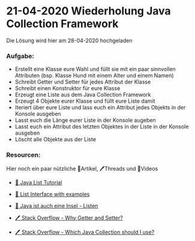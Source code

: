 # 21-04-2020 Wiederholung Java Collection Framework

Die Lösung wird hier am 28-04-2020 hochgeladen

### Aufgabe:

- Erstellt eine Klasse eure Wahl und füllt sie mit ein paar sinnvollen Attributen (bsp. Klasse Hund mit einem Alter und einem Namen)
- Schreibt Getter und Setter für jedes Attribut der Klasse
- Schreibt einen Konstruktor für eure Klasse
- Erzeugt eine Liste aus dem Java Collection Framework  
- Erzeugt 4 Objekte eurer Klasse und füllt eure Liste damit
- Iteriert über eure Liste und lass euch ein Attribut jedes Objekts in der Konsole ausgeben
- Lasst euch die Länge eurer Liste in der Konsole augeben
- Lasst euch ein Attribut des letzten Objektes in der Liste in der Konsole ausgeben
- Löscht alle Objekte aus der Liste

### Resourcen:
Hier noch ein paar nützliche 📃Artikel, 🖊️Threads und 🎥Videos

- [🎥 Java List Tutorial](https://www.youtube.com/watch?v=d3QbptJRln4)

- [📃 List Interface with examples](https://www.geeksforgeeks.org/list-interface-java-examples/)

- [📃 Java ist auch eine Insel - Listen](http://openbook.rheinwerk-verlag.de/javainsel9/javainsel_13_003.htm#mjf4178c97cb04d7bdd4be130334579516)

- [🖊️ Stack Overflow - Why Getter and Setter?](https://stackoverflow.com/questions/1568091/why-use-getters-and-setters-accessors)

- [🖊️ Stack Overflow - Which Java Collection should I use?](https://stackoverflow.com/questions/21974361/which-java-collection-should-i-use)
